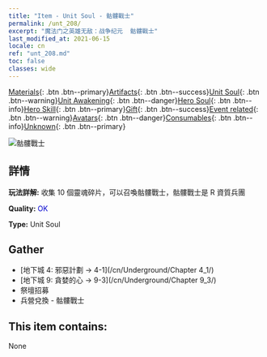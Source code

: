 ```yaml
---
title: "Item - Unit Soul - 骷髏戰士"
permalink: /unt_208/
excerpt: "魔法门之英雄无敌：战争纪元  骷髏戰士"
last_modified_at: 2021-06-15
locale: cn
ref: "unt_208.md"
toc: false
classes: wide
---
```

 [Materials](/ItemsCN/){: .btn .btn--primary}[Artifacts](/ItemsCN/Artifacts/){: .btn .btn--success}[Unit Soul](/ItemsCN/UnitSoul/){: .btn .btn--warning}[Unit Awakening](/ItemsCN/UnitAwakening/){: .btn .btn--danger}[Hero Soul](/ItemsCN/HeroSoul/){: .btn .btn--info}[Hero Skill](/ItemsCN/HeroSkill/){: .btn .btn--primary}[Gift](/ItemsCN/Gift/){: .btn .btn--success}[Event related](/ItemsCN/Events/){: .btn .btn--warning}[Avatars](/ItemsCN/Avatars/){: .btn .btn--danger}[Consumables](/ItemsCN/Consumables/){: .btn .btn--info}[Unknown](/ItemsCN/Unknown/){: .btn .btn--primary}

 ![骷髏戰士](/images/u/ti_kulouzhanshi.jpg)

## 詳情
 **玩法詳解:** 收集 10 個靈魂碎片，可以召喚骷髏戰士，骷髏戰士是 R 資質兵團

 **Quality:** <span style="color: #0000CD">OK</span>

 **Type:** Unit Soul

## Gather

*    [地下城 4: 邪惡計劃 -> 4-1](/cn/Underground/Chapter 4_1/) 
*    [地下城 9: 貪婪的心 -> 9-3](/cn/Underground/Chapter 9_3/) 
*    祭壇招募 
*    兵營兌換 - 骷髏戰士 

## This item contains:

  None


